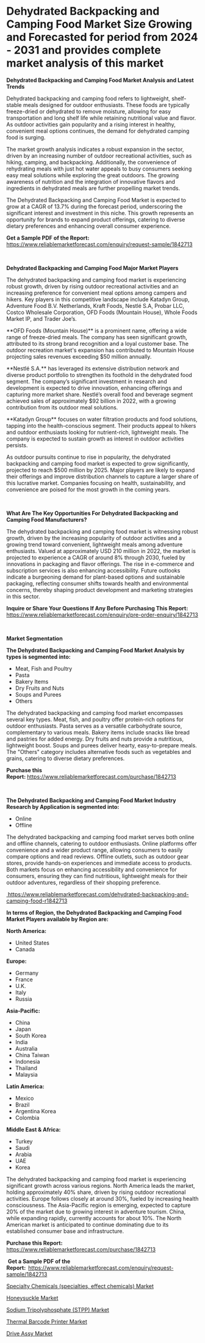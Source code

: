 <p><h1>Dehydrated Backpacking and Camping Food Market Size Growing and Forecasted for period from 2024 - 2031 and provides complete market analysis of this market</h1></p><p><strong>Dehydrated Backpacking and Camping Food Market Analysis and Latest Trends</strong></p>
<p><p>Dehydrated backpacking and camping food refers to lightweight, shelf-stable meals designed for outdoor enthusiasts. These foods are typically freeze-dried or dehydrated to remove moisture, allowing for easy transportation and long shelf life while retaining nutritional value and flavor. As outdoor activities gain popularity and a rising interest in healthy, convenient meal options continues, the demand for dehydrated camping food is surging.</p><p>The market growth analysis indicates a robust expansion in the sector, driven by an increasing number of outdoor recreational activities, such as hiking, camping, and backpacking. Additionally, the convenience of rehydrating meals with just hot water appeals to busy consumers seeking easy meal solutions while exploring the great outdoors. The growing awareness of nutrition and the integration of innovative flavors and ingredients in dehydrated meals are further propelling market trends.</p><p>The Dehydrated Backpacking and Camping Food Market is expected to grow at a CAGR of 13.7% during the forecast period, underscoring the significant interest and investment in this niche. This growth represents an opportunity for brands to expand product offerings, catering to diverse dietary preferences and enhancing overall consumer experience.</p></p>
<p><strong>Get a Sample PDF of the Report:&nbsp;</strong> <a href="https://www.reliablemarketforecast.com/enquiry/request-sample/1842713?utm_campaign=1170&utm_medium=2&utm_source=Github&utm_content=ia&utm_term=16102024&utm_id=dehydrated-backpacking-and-camping-food">https://www.reliablemarketforecast.com/enquiry/request-sample/1842713</a></p>
<p>&nbsp;</p>
<p><strong>Dehydrated Backpacking and Camping Food Major Market Players</strong></p>
<p><p>The dehydrated backpacking and camping food market is experiencing robust growth, driven by rising outdoor recreational activities and an increasing preference for convenient meal options among campers and hikers. Key players in this competitive landscape include Katadyn Group, Adventure Food B.V. Netherlands, Kraft Foods, Nestlé S.A, Probar LLC, Costco Wholesale Corporation, OFD Foods (Mountain House), Whole Foods Market IP, and Trader Joe’s.</p><p>**OFD Foods (Mountain House)** is a prominent name, offering a wide range of freeze-dried meals. The company has seen significant growth, attributed to its strong brand recognition and a loyal customer base. The outdoor recreation market's expansion has contributed to Mountain House projecting sales revenues exceeding $50 million annually.</p><p>**Nestlé S.A.** has leveraged its extensive distribution network and diverse product portfolio to strengthen its foothold in the dehydrated food segment. The company’s significant investment in research and development is expected to drive innovation, enhancing offerings and capturing more market share. Nestlé’s overall food and beverage segment achieved sales of approximately $92 billion in 2022, with a growing contribution from its outdoor meal solutions.</p><p>**Katadyn Group** focuses on water filtration products and food solutions, tapping into the health-conscious segment. Their products appeal to hikers and outdoor enthusiasts looking for nutrient-rich, lightweight meals. The company is expected to sustain growth as interest in outdoor activities persists.</p><p>As outdoor pursuits continue to rise in popularity, the dehydrated backpacking and camping food market is expected to grow significantly, projected to reach $500 million by 2025. Major players are likely to expand their offerings and improve distribution channels to capture a larger share of this lucrative market. Companies focusing on health, sustainability, and convenience are poised for the most growth in the coming years.</p></p>
<p>&nbsp;</p>
<p><strong>What Are The Key Opportunities For Dehydrated Backpacking and Camping Food Manufacturers?</strong></p>
<p><p>The dehydrated backpacking and camping food market is witnessing robust growth, driven by the increasing popularity of outdoor activities and a growing trend toward convenient, lightweight meals among adventure enthusiasts. Valued at approximately USD 210 million in 2022, the market is projected to experience a CAGR of around 8% through 2030, fueled by innovations in packaging and flavor offerings. The rise in e-commerce and subscription services is also enhancing accessibility. Future outlooks indicate a burgeoning demand for plant-based options and sustainable packaging, reflecting consumer shifts towards health and environmental concerns, thereby shaping product development and marketing strategies in this sector.</p></p>
<p><strong>Inquire or Share Your Questions If Any Before Purchasing This Report:</strong> <a href="https://www.reliablemarketforecast.com/enquiry/pre-order-enquiry/1842713?utm_campaign=1170&utm_medium=2&utm_source=Github&utm_content=ia&utm_term=16102024&utm_id=dehydrated-backpacking-and-camping-food">https://www.reliablemarketforecast.com/enquiry/pre-order-enquiry/1842713</a></p>
<p>&nbsp;</p>
<p><strong>Market Segmentation</strong></p>
<p><strong>The Dehydrated Backpacking and Camping Food Market Analysis by types is segmented into:</strong></p>
<p><ul><li>Meat, Fish and Poultry</li><li>Pasta</li><li>Bakery Items</li><li>Dry Fruits and Nuts</li><li>Soups and Purees</li><li>Others</li></ul></p>
<p><p>The dehydrated backpacking and camping food market encompasses several key types. Meat, fish, and poultry offer protein-rich options for outdoor enthusiasts. Pasta serves as a versatile carbohydrate source, complementary to various meals. Bakery items include snacks like bread and pastries for added energy. Dry fruits and nuts provide a nutritious, lightweight boost. Soups and purees deliver hearty, easy-to-prepare meals. The "Others" category includes alternative foods such as vegetables and grains, catering to diverse dietary preferences.</p></p>
<p><strong>Purchase this Report:&nbsp;</strong><a href="https://www.reliablemarketforecast.com/purchase/1842713?utm_campaign=1170&utm_medium=2&utm_source=Github&utm_content=ia&utm_term=16102024&utm_id=dehydrated-backpacking-and-camping-food">https://www.reliablemarketforecast.com/purchase/1842713</a></p>
<p>&nbsp;</p>
<p><strong>The Dehydrated Backpacking and Camping Food Market Industry Research by Application is segmented into:</strong></p>
<p><ul><li>Online</li><li>Offline</li></ul></p>
<p><p>The dehydrated backpacking and camping food market serves both online and offline channels, catering to outdoor enthusiasts. Online platforms offer convenience and a wider product range, allowing consumers to easily compare options and read reviews. Offline outlets, such as outdoor gear stores, provide hands-on experiences and immediate access to products. Both markets focus on enhancing accessibility and convenience for consumers, ensuring they can find nutritious, lightweight meals for their outdoor adventures, regardless of their shopping preference.</p></p>
<p><a href="https://www.reliablemarketforecast.com/dehydrated-backpacking-and-camping-food-r1842713?utm_campaign=1170&utm_medium=2&utm_source=Github&utm_content=ia&utm_term=16102024&utm_id=dehydrated-backpacking-and-camping-food">&nbsp;https://www.reliablemarketforecast.com/dehydrated-backpacking-and-camping-food-r1842713</a></p>
<p><strong>In terms of Region, the Dehydrated Backpacking and Camping Food Market Players available by Region are:</strong></p>
<p>
    <p> <strong> North America: </strong>
        <ul>
            <li>United States</li>
            <li>Canada</li>
        </ul>
        </p> 
    <p> <strong> Europe: </strong>
        <ul>
            <li>Germany</li>
            <li>France</li>
            <li>U.K.</li>
            <li>Italy</li>
            <li>Russia</li>
        </ul>
        </p> 
    <p> <strong> Asia-Pacific: </strong>
        <ul>
            <li>China</li>
            <li>Japan</li>
            <li>South Korea</li>
            <li>India</li>
            <li>Australia</li>
            <li>China Taiwan</li>
            <li>Indonesia</li>
            <li>Thailand</li>
            <li>Malaysia</li>
        </ul>
        </p> 
    <p> <strong> Latin America: </strong>
        <ul>
            <li>Mexico</li>
            <li>Brazil</li>
            <li>Argentina Korea</li>
            <li>Colombia</li>
        </ul>
        </p> 
    <p> <strong> Middle East & Africa: </strong>
        <ul>
            <li>Turkey</li>
            <li>Saudi</li>
            <li>Arabia</li>
            <li>UAE</li>
            <li>Korea</li>
        </ul>
    </p>
    </p>
<p><p>The dehydrated backpacking and camping food market is experiencing significant growth across various regions. North America leads the market, holding approximately 40% share, driven by rising outdoor recreational activities. Europe follows closely at around 30%, fueled by increasing health consciousness. The Asia-Pacific region is emerging, expected to capture 20% of the market due to growing interest in adventure tourism. China, while expanding rapidly, currently accounts for about 10%. The North American market is anticipated to continue dominating due to its established consumer base and infrastructure.</p></p>
<p><strong>Purchase this Report: </strong><a href="https://www.reliablemarketforecast.com/purchase/1842713?utm_campaign=1170&utm_medium=2&utm_source=Github&utm_content=ia&utm_term=16102024&utm_id=dehydrated-backpacking-and-camping-food">https://www.reliablemarketforecast.com/purchase/1842713</a></p>
<p>&nbsp;<strong>Get a Sample PDF of the Report:&nbsp;&nbsp;</strong><a href="https://www.reliablemarketforecast.com/enquiry/request-sample/1842713?utm_campaign=1170&utm_medium=2&utm_source=Github&utm_content=ia&utm_term=16102024&utm_id=dehydrated-backpacking-and-camping-food">https://www.reliablemarketforecast.com/enquiry/request-sample/1842713</a></p>
<p><strong></strong></p>
<p><p><a href="https://github.com/bramarquesw0f/Market-Research-Report-List-1/blob/main/specialty-chemicals-specialties-effect-chemicals-market.md?utm_campaign=1170&utm_medium=2&utm_source=Github&utm_content=ia&utm_term=16102024&utm_id=dehydrated-backpacking-and-camping-food">Specialty Chemicals (specialties, effect chemicals) Market</a></p><p><a href="https://www.linkedin.com/pulse/in-depth-analysis-global-honeysuckle-market-scope-its-3whse?utm_campaign=1170&utm_medium=2&utm_source=Github&utm_content=ia&utm_term=16102024&utm_id=dehydrated-backpacking-and-camping-food">Honeysuckle Market</a></p><p><a href="https://github.com/tomasa8xtkvotaw/Market-Research-Report-List-1/blob/main/sodium-tripolyphosphate-stpp-market.md?utm_campaign=1170&utm_medium=2&utm_source=Github&utm_content=ia&utm_term=16102024&utm_id=dehydrated-backpacking-and-camping-food">Sodium Tripolyphosphate (STPP) Market</a></p><p><a href="https://issuu.com/reportprime-2/docs/thermal-barcode-printer-market-size_79950b489893e7?utm_campaign=1170&utm_medium=2&utm_source=Github&utm_content=ia&utm_term=16102024&utm_id=dehydrated-backpacking-and-camping-food">Thermal Barcode Printer Market</a></p><p><a href="https://issuu.com/reportprime-2/docs/drive-assy-market-size-2030.pptx_1bb277087e5e37?utm_campaign=1170&utm_medium=2&utm_source=Github&utm_content=ia&utm_term=16102024&utm_id=dehydrated-backpacking-and-camping-food">Drive Assy Market</a></p></p>
